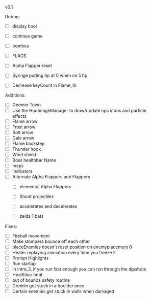 
v0.1

Debug:
- [ ] display bool
- [ ] continue game
- [ ] bombos
- [ ] FLAGS
- [ ] Alpha Flapper reset
- [ ] Syringe putting hp at 0 when on 5 hp
- [ ] Decrease keyCount in Flame_10


Additions:
- [ ] Geemer Town
- [ ] Use the HudImageManager to draw/update npc icons and particle effects
- [ ] Flame arrow
- [ ] Frost arrow
- [ ] Bolt arrow
- [ ] Gale arrow
- [ ] Flame backstep
- [ ] Thunder hook
- [ ] Wind shield
- [ ] Boss healthbar Name
- [ ] maps
- [ ] indicators
- [ ] Alternate Alpha Flappers and Flappers
  - [ ] elemental Alpha Flappers
  - [ ] Shoot projectiles
  - [ ] accelerates and decelerates
  - [ ] zelda 1 bats


Fixes:
- [ ] Fireball movement
- [ ] Make stompers bounce off each other
- [ ] placeEnemies doesn't reset position on enemyplacement 0
- [ ] Heater replaying animation every time you freeze it
- [ ] Prompt Highlights
- [ ] Run startup
- [ ] in Intro_3, if you run fast enough you can run through the dipshots
- [ ] Healthbar heal
- [ ] out of bounds safety routine
- [ ] Gremlin got stuck in a boulder once
- [ ] Certain enemies get stuck in walls when damaged